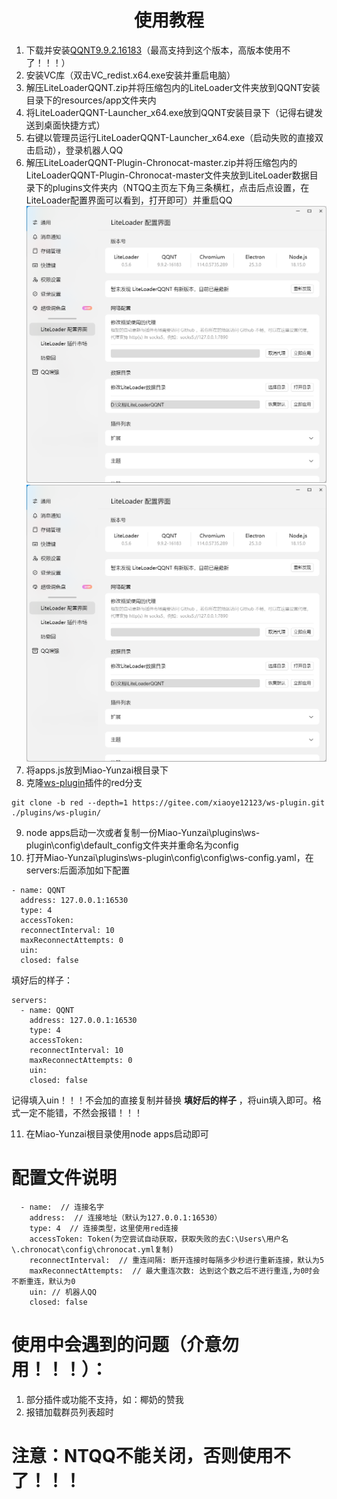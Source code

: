 <div align="center">
<h1>使用教程</h1>
</div> 

1. 下载并安装[QQNT9.9.2.16183](https://cowtransfer.com/s/cf45f925cd1346)（最高支持到这个版本，高版本使用不了！！！）
2. 安装VC库（双击VC_redist.x64.exe安装并重启电脑）
3. 解压LiteLoaderQQNT.zip并将压缩包内的LiteLoader文件夹放到QQNT安装目录下的resources/app文件夹内
4. 将LiteLoaderQQNT-Launcher_x64.exe放到QQNT安装目录下（记得右键发送到桌面快捷方式）
5. 右键以管理员运行LiteLoaderQQNT-Launcher_x64.exe（启动失败的直接双击启动），登录机器人QQ
6. 解压LiteLoaderQQNT-Plugin-Chronocat-master.zip并将压缩包内的LiteLoaderQQNT-Plugin-Chronocat-master文件夹放到LiteLoader数据目录下的plugins文件夹内（NTQQ主页左下角三条横杠，点击后点设置，在LiteLoader配置界面可以看到，打开即可）并重启QQ
![image](../NTQQ/image/image.png)![输入图片说明](image/image.png)
7. 将apps.js放到Miao-Yunzai根目录下
8. 克隆[ws-plugin](https://gitee.com/xiaoye12123/ws-plugin)插件的red分支
```
git clone -b red --depth=1 https://gitee.com/xiaoye12123/ws-plugin.git ./plugins/ws-plugin/
```
9. node apps启动一次或者复制一份Miao-Yunzai\plugins\ws-plugin\config\default_config文件夹并重命名为config
10. 打开Miao-Yunzai\plugins\ws-plugin\config\config\ws-config.yaml，在servers:后面添加如下配置
```
- name: QQNT
  address: 127.0.0.1:16530
  type: 4
  accessToken: 
  reconnectInterval: 10
  maxReconnectAttempts: 0
  uin: 
  closed: false
```

填好后的样子：

```
servers:
  - name: QQNT
    address: 127.0.0.1:16530
    type: 4
    accessToken: 
    reconnectInterval: 10
    maxReconnectAttempts: 0
    uin: 
    closed: false
```

记得填入uin！！！不会加的直接复制并替换 **填好后的样子** ，将uin填入即可。格式一定不能错，不然会报错！！！

11. 在Miao-Yunzai根目录使用node apps启动即可

# 配置文件说明
```
  - name:  // 连接名字
    address:  // 连接地址（默认为127.0.0.1:16530）
    type: 4  // 连接类型，这里使用red连接
    accessToken: Token(为空尝试自动获取，获取失败的去C:\Users\用户名\.chronocat\config\chronocat.yml复制)
    reconnectInterval:  // 重连间隔: 断开连接时每隔多少秒进行重新连接，默认为5
    maxReconnectAttempts:  // 最大重连次数: 达到这个数之后不进行重连,为0时会不断重连，默认为0
    uin: // 机器人QQ
    closed: false
```

# 使用中会遇到的问题（介意勿用！！！）：

1. 部分插件或功能不支持，如：椰奶的赞我
2. 报错加载群员列表超时

# 注意：NTQQ不能关闭，否则使用不了！！！



